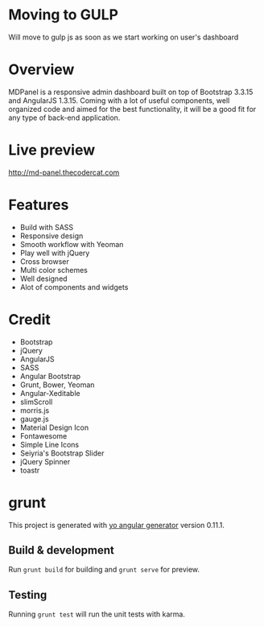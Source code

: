 # Moving to GULP
Will move to gulp js as soon as we start working on user's dashboard
# Overview
MDPanel is a responsive admin dashboard built on top of Bootstrap 3.3.15 and  AngularJS 1.3.15. Coming with a lot of useful components, well organized code and aimed for the best functionality, it will be a good fit for any type of back-end application.

# Live preview
http://md-panel.thecodercat.com

# Features
* Build with SASS
* Responsive design
* Smooth workflow with Yeoman
* Play well with jQuery
* Cross browser
* Multi color schemes
* Well designed
* Alot of components and widgets

# Credit
* Bootstrap
* jQuery
* AngularJS
* SASS
* Angular Bootstrap
* Grunt, Bower, Yeoman
* Angular-Xeditable
* slimScroll
* morris.js
* gauge.js
* Material Design Icon
* Fontawesome
* Simple Line Icons
* Seiyria's Bootstrap Slider
* jQuery Spinner
* toastr

# grunt

This project is generated with [yo angular generator](https://github.com/yeoman/generator-angular)
version 0.11.1.

## Build & development

Run `grunt build` for building and `grunt serve` for preview.

## Testing

Running `grunt test` will run the unit tests with karma.
